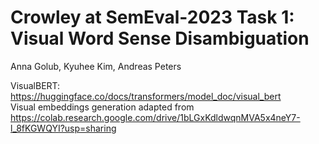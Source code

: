 # Crowley at SemEval-2023 Task 1: Visual Word Sense Disambiguation

Anna Golub, Kyuhee Kim, Andreas Peters

VisualBERT: https://huggingface.co/docs/transformers/model_doc/visual_bert  
Visual embeddings generation adapted from https://colab.research.google.com/drive/1bLGxKdldwqnMVA5x4neY7-l_8fKGWQYI?usp=sharing 
